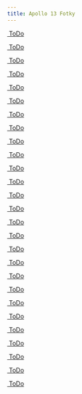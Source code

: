 ```yaml
---
title: Apollo 13 Fotky
---
```

<div class="pswp-gallery" id="my-gallery">
  <div class="photoContainer">

  <a href="/assets/img/apollo/apollo-13/AS13-58-8465.jpg" 
    data-pswp-width="1913" 
    data-pswp-height="2000" 
    target="_blank">
    <img src="/assets/img/apollo/apollo-13/thumbnails/AS13-58-8465.jpg" alt="" />
    <span class="pswp-caption-content">ToDo</span>
  </a>

  <a href="/assets/img/apollo/apollo-13/AS13-59-8501.jpg" 
    data-pswp-width="2000" 
    data-pswp-height="1913" 
    target="_blank">
    <img src="/assets/img/apollo/apollo-13/thumbnails/AS13-59-8501.jpg" alt="" />
    <span class="pswp-caption-content">ToDo</span>
  </a>

  <a href="/assets/img/apollo/apollo-13/AS13-59-8564.jpg" 
    data-pswp-width="2000" 
    data-pswp-height="1913" 
    target="_blank">
    <img src="/assets/img/apollo/apollo-13/thumbnails/AS13-59-8564.jpg" alt="" />
    <span class="pswp-caption-content">ToDo</span>
  </a>

  <a href="/assets/img/apollo/apollo-13/AS13-60-8581.jpg" 
    data-pswp-width="1913" 
    data-pswp-height="2000" 
    target="_blank">
    <img src="/assets/img/apollo/apollo-13/thumbnails/AS13-60-8581.jpg" alt="" />
    <span class="pswp-caption-content">ToDo</span>
  </a>

  <a href="/assets/img/apollo/apollo-13/AS13-60-8584.jpg" 
    data-pswp-width="1913" 
    data-pswp-height="2000" 
    target="_blank">
    <img src="/assets/img/apollo/apollo-13/thumbnails/AS13-60-8584.jpg" alt="" />
    <span class="pswp-caption-content">ToDo</span>
  </a>

  <a href="/assets/img/apollo/apollo-13/AS13-60-8586.jpg" 
    data-pswp-width="1913" 
    data-pswp-height="2000" 
    target="_blank">
    <img src="/assets/img/apollo/apollo-13/thumbnails/AS13-60-8586.jpg" alt="" />
    <span class="pswp-caption-content">ToDo</span>
  </a>
  
  <a href="/assets/img/apollo/apollo-13/AS13-60-8594.jpg" 
    data-pswp-width="1913" 
    data-pswp-height="2000" 
    target="_blank">
    <img src="/assets/img/apollo/apollo-13/thumbnails/AS13-60-8594.jpg" alt="" />
    <span class="pswp-caption-content">ToDo</span>
  </a>

  <a href="/assets/img/apollo/apollo-13/AS13-60-8635.jpg" 
    data-pswp-width="1913" 
    data-pswp-height="2000" 
    target="_blank">
    <img src="/assets/img/apollo/apollo-13/thumbnails/AS13-60-8635.jpg" alt="" />
    <span class="pswp-caption-content">ToDo</span>
  </a>

  <a href="/assets/img/apollo/apollo-13/AS13-60-8649.jpg" 
    data-pswp-width="1913" 
    data-pswp-height="2000" 
    target="_blank">
    <img src="/assets/img/apollo/apollo-13/thumbnails/AS13-60-8649.jpg" alt="" />
    <span class="pswp-caption-content">ToDo</span>
  </a>

  <a href="/assets/img/apollo/apollo-13/AS13-60-8707.jpg" 
    data-pswp-width="1913" 
    data-pswp-height="2000" 
    target="_blank">
    <img src="/assets/img/apollo/apollo-13/thumbnails/AS13-60-8707.jpg" alt="" />
    <span class="pswp-caption-content">ToDo</span>
  </a>

  <a href="/assets/img/apollo/apollo-13/AS13-60-8721.jpg" 
    data-pswp-width="1913" 
    data-pswp-height="2000" 
    target="_blank">
    <img src="/assets/img/apollo/apollo-13/thumbnails/AS13-60-8721.jpg" alt="" />
    <span class="pswp-caption-content">ToDo</span>
  </a>

  <a href="/assets/img/apollo/apollo-13/AS13-61-8867.jpg" 
    data-pswp-width="1913" 
    data-pswp-height="2000" 
    target="_blank">
    <img src="/assets/img/apollo/apollo-13/thumbnails/AS13-61-8867.jpg" alt="" />
    <span class="pswp-caption-content">ToDo</span>
  </a>

  <a href="/assets/img/apollo/apollo-13/AS13-61-8876.jpg" 
    data-pswp-width="1913" 
    data-pswp-height="2000" 
    target="_blank">
    <img src="/assets/img/apollo/apollo-13/thumbnails/AS13-61-8876.jpg" alt="" />
    <span class="pswp-caption-content">ToDo</span>
  </a>

  <a href="/assets/img/apollo/apollo-13/AS13-62-8881.jpg" 
    data-pswp-width="1913" 
    data-pswp-height="2000" 
    target="_blank">
    <img src="/assets/img/apollo/apollo-13/thumbnails/AS13-62-8881.jpg" alt="" />
    <span class="pswp-caption-content">ToDo</span>
  </a>

  <a href="/assets/img/apollo/apollo-13/AS13-62-8888.jpg" 
    data-pswp-width="1913" 
    data-pswp-height="2000" 
    target="_blank">
    <img src="/assets/img/apollo/apollo-13/thumbnails/AS13-62-8888.jpg" alt="" />
    <span class="pswp-caption-content">ToDo</span>
  </a>

  <a href="/assets/img/apollo/apollo-13/AS13-62-8909.jpg" 
    data-pswp-width="1913" 
    data-pswp-height="2000" 
    target="_blank">
    <img src="/assets/img/apollo/apollo-13/thumbnails/AS13-62-8909.jpg" alt="" />
    <span class="pswp-caption-content">ToDo</span>
  </a>

  <a href="/assets/img/apollo/apollo-13/AS13-62-8917.jpg" 
    data-pswp-width="1913" 
    data-pswp-height="2000" 
    target="_blank">
    <img src="/assets/img/apollo/apollo-13/thumbnails/AS13-62-8917.jpg" alt="" />
    <span class="pswp-caption-content">ToDo</span>
  </a>

  <a href="/assets/img/apollo/apollo-13/AS13-62-8929.jpg" 
    data-pswp-width="1913" 
    data-pswp-height="2000" 
    target="_blank">
    <img src="/assets/img/apollo/apollo-13/thumbnails/AS13-62-8929.jpg" alt="" />
    <span class="pswp-caption-content">ToDo</span>
  </a>

  <a href="/assets/img/apollo/apollo-13/AS13-62-8932.jpg" 
    data-pswp-width="1913" 
    data-pswp-height="2000" 
    target="_blank">
    <img src="/assets/img/apollo/apollo-13/thumbnails/AS13-62-8932.jpg" alt="" />
    <span class="pswp-caption-content">ToDo</span>
  </a>

  <a href="/assets/img/apollo/apollo-13/AS13-62-8935.jpg" 
    data-pswp-width="1913" 
    data-pswp-height="2000" 
    target="_blank">
    <img src="/assets/img/apollo/apollo-13/thumbnails/AS13-62-8935.jpg" alt="" />
    <span class="pswp-caption-content">ToDo</span>
  </a>

  <a href="/assets/img/apollo/apollo-13/AS13-62-8936.jpg" 
    data-pswp-width="1913" 
    data-pswp-height="2000" 
    target="_blank">
    <img src="/assets/img/apollo/apollo-13/thumbnails/AS13-62-8936.jpg" alt="" />
    <span class="pswp-caption-content">ToDo</span>
  </a>

  <a href="/assets/img/apollo/apollo-13/AS13-62-8945.jpg" 
    data-pswp-width="1913" 
    data-pswp-height="2000" 
    target="_blank">
    <img src="/assets/img/apollo/apollo-13/thumbnails/AS13-62-8945.jpg" alt="" />
    <span class="pswp-caption-content">ToDo</span>
  </a>

  <a href="/assets/img/apollo/apollo-13/AS13-62-8976.jpg" 
    data-pswp-width="1913" 
    data-pswp-height="2000" 
    target="_blank">
    <img src="/assets/img/apollo/apollo-13/thumbnails/AS13-62-8976.jpg" alt="" />
    <span class="pswp-caption-content">ToDo</span>
  </a>

  <a href="/assets/img/apollo/apollo-13/AS13-62-8990.jpg" 
    data-pswp-width="1913" 
    data-pswp-height="2000" 
    target="_blank">
    <img src="/assets/img/apollo/apollo-13/thumbnails/AS13-62-8990.jpg" alt="" />
    <span class="pswp-caption-content">ToDo</span>
  </a>

  <a href="/assets/img/apollo/apollo-13/AS13-62-9003.jpg" 
    data-pswp-width="1913" 
    data-pswp-height="2000" 
    target="_blank">
    <img src="/assets/img/apollo/apollo-13/thumbnails/AS13-62-9003.jpg" alt="" />
    <span class="pswp-caption-content">ToDo</span>
  </a>

  <a href="/assets/img/apollo/apollo-13/AS13-62-9004.jpg" 
    data-pswp-width="1913" 
    data-pswp-height="2000" 
    target="_blank">
    <img src="/assets/img/apollo/apollo-13/thumbnails/AS13-62-9004.jpg" alt="" />
    <span class="pswp-caption-content">ToDo</span>
  </a>

  <a href="/assets/img/apollo/apollo-13/AS13-62-9031.jpg" 
    data-pswp-width="1913" 
    data-pswp-height="2000" 
    target="_blank">
    <img src="/assets/img/apollo/apollo-13/thumbnails/AS13-62-9031.jpg" alt="" />
    <span class="pswp-caption-content">ToDo</span>
  </a>

</div>
</div>